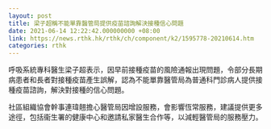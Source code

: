 ```yaml
---
layout: post
title: 梁子超稱不能單靠醫管局提供疫苗諮詢解決接種信心問題
date: 2021-06-14 12:22:42.000000000 +08:00
link: https://news.rthk.hk/rthk/ch/component/k2/1595778-20210614.htm
categories: rthk
---
```


呼吸系統專科醫生梁子超表示，因早前接種疫苗的風險通報出現問題，令部分長期病患者和長者對接種疫苗產生誤解，認為不能單靠醫管局為普通科門診病人提供接種疫苗諮詢，解決對接種的信心問題。

社區組織協會幹事連瑋翹擔心醫管局因增設服務，會影響恆常服務，建議提供更多途徑，包括衞生署的健康中心和邀請私家醫生合作等，以減輕醫管局的服務壓力。
